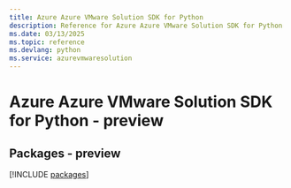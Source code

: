 ```yaml
---
title: Azure Azure VMware Solution SDK for Python
description: Reference for Azure Azure VMware Solution SDK for Python
ms.date: 03/13/2025
ms.topic: reference
ms.devlang: python
ms.service: azurevmwaresolution
---
```

# Azure Azure VMware Solution SDK for Python - preview
## Packages - preview
[!INCLUDE [packages](azure-vmware-solution-index.md)]